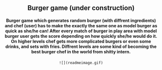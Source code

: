 <div align="center">
 <h2 >
  Burger game (under construction) 
 </h2>
 
 <h4>
 Burger game which generates random burger (with diffrent ingredients) and chef (user) has to make the exactly the same one as model burger as quick as she/he can!
 After every match of burger in play area with model burger user gets the score depending on how quickly she/he would do it.
 On higher levels chef gets more complicated burgers or even some drinks, and sets with fries.
 Diffrent levels are some kind of becoming the best burger chef in the world from shitty intern.
 </h4>

    ![](readmeimage.gif)
 
</div>
